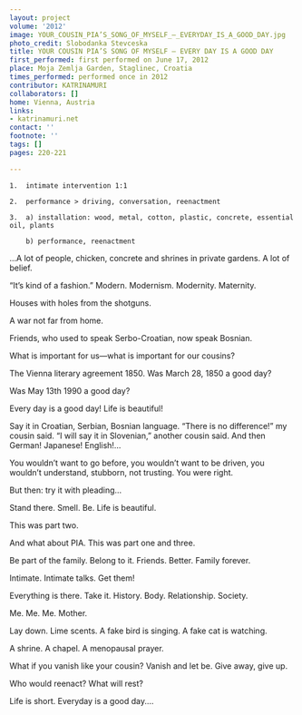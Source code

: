 ```yaml
---
layout: project
volume: '2012'
image: YOUR_COUSIN_PIA’S_SONG_OF_MYSELF_–_EVERYDAY_IS_A_GOOD_DAY.jpg
photo_credit: Slobodanka Stevceska
title: YOUR COUSIN PIA’S SONG OF MYSELF — EVERY DAY IS A GOOD DAY
first_performed: first performed on June 17, 2012
place: Moja Zemlja Garden, Staglinec, Croatia
times_performed: performed once in 2012
contributor: KATRINAMURI
collaborators: []
home: Vienna, Austria
links:
- katrinamuri.net
contact: ''
footnote: ''
tags: []
pages: 220-221

---
```


	1.	intimate intervention 1:1

	2.	performance > driving, conversation, reenactment 

	3.	a) installation: wood, metal, cotton, plastic, concrete, essential oil, plants

	 	b) performance, reenactment

…A lot of people, chicken, concrete and shrines in private gardens. A lot of belief.

“It’s kind of a fashion.” Modern. Modernism. Modernity. Maternity.

Houses with holes from the shotguns.

A war not far from home.

Friends, who used to speak Serbo-Croatian, now speak Bosnian.

What is important for us—what is important for our cousins?

The Vienna literary agreement 1850. Was March 28, 1850 a good day?

Was May 13th 1990 a good day?

Every day is a good day! Life is beautiful!

Say it in Croatian, Serbian, Bosnian language. “There is no difference!” my cousin said. “I will say it in Slovenian,” another cousin said. And then German! Japanese! English!…

You wouldn’t want to go before, you wouldn’t want to be driven, you wouldn’t understand, stubborn, not trusting. You were right.

But then: try it with pleading…

Stand there. Smell. Be. Life is beautiful.

This was part two.

And what about PIA. This was part one and three.

Be part of the family. Belong to it. Friends. Better. Family forever.

Intimate. Intimate talks. Get them!

Everything is there. Take it. History. Body. Relationship. Society.

Me. Me. Me. Mother.

Lay down. Lime scents. A fake bird is singing. A fake cat is watching.

A shrine. A chapel. A menopausal prayer.

What if you vanish like your cousin? Vanish and let be. Give away, give up.

Who would reenact? What will rest?

Life is short. Everyday is a good day.…
